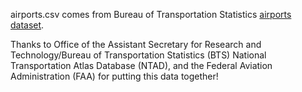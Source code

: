 airports.csv comes from Bureau of Transportation Statistics [airports dataset](https://data-usdot.opendata.arcgis.com/datasets/airports-2).

Thanks to Office of the Assistant Secretary for Research and Technology/Bureau of Transportation Statistics (BTS) National Transportation Atlas Database (NTAD), and the Federal Aviation Administration (FAA) for putting this data together!
